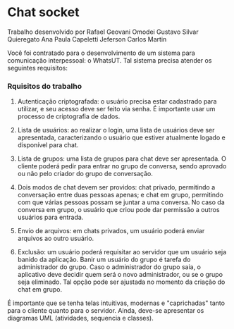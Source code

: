 # Chat socket

Trabalho desenvolvido por
Rafael Geovani Omodei
Gustavo Silvar Quieregato
Ana Paula Capeletti
Jeferson Carlos Martin

Você foi contratado para o desenvolvimento de um sistema para comunicação interpessoal: o WhatsUT. Tal sistema precisa atender os seguintes requisitos:

### Rquisitos do trabalho

1) Autenticação criptografada: o usuário precisa estar cadastrado para utilizar, e seu acesso deve ser feito via senha. É importante usar um processo de criptografia de dados.

2) Lista de usuários: ao realizar o login, uma lista de usuários deve ser apresentada, caracterizando o usuário que estiver atualmente logado e disponível para chat.

3) Lista de grupos: uma lista de grupos para chat deve ser apresentada. O cliente poderá pedir para entrar no grupo de conversa, sendo aprovado ou não pelo criador do grupo de conversação.

3) Dois modos de chat devem ser providos: chat privado, permitindo a conversação entre duas pessoas apenas; e chat em grupo, permitindo com que várias pessoas possam se juntar a uma conversa. No caso da conversa em grupo, o usuário que criou pode dar permissão a outros usuários para entrada.

5) Envio de arquivos: em chats privados, um usuário poderá enviar arquivos ao outro usuário.

6) Exclusão: um usuário poderá requisitar ao servidor que um usuário seja banido da aplicação. Banir um usuário do grupo é tarefa do administrador do grupo. Caso o administrador do grupo saia, o aplicativo deve decidir quem será o novo administrador, ou se o grupo seja eliminado. Tal opção pode ser ajustada no momento da criação do chat em grupo. 

É importante que se tenha telas intuitivas, modernas e "caprichadas" tanto para o cliente quanto para o servidor. Ainda, deve-se apresentar os diagramas UML (atividades, sequencia e classes).
